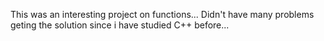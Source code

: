 This was an interesting project on functions... Didn't have many problems geting the solution since i have studied C++ before... 